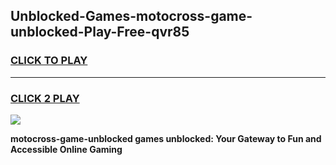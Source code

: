 
## Unblocked-Games-motocross-game-unblocked-Play-Free-qvr85
<h3>
<a href="https://premium76.site?title=motocross-game-unblocked&ref=18A">CLICK TO PLAY</a></h3>
<hr>

<h3>
<a href="https://premium76.site?title=motocross-game-unblocked&ref=18A">CLICK 2 PLAY</a>
  
</h3>

<a href="https://premium76.site?title=motocross-game-unblocked&ref=18A"><img src="https://clearcache.store/games.png"></a>


**motocross-game-unblocked games unblocked: Your Gateway to Fun and Accessible Online Gaming**
